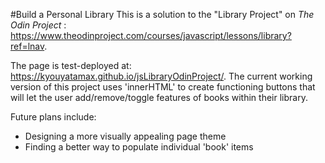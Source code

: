 #Build a Personal Library
This is a solution to the "Library Project" on <i>The Odin Project </i>: 
https://www.theodinproject.com/courses/javascript/lessons/library?ref=lnav.

The page is test-deployed at: https://kyouyatamax.github.io/jsLibraryOdinProject/.
The current working version of this project uses 'innerHTML' to create functioning buttons that will let the user add/remove/toggle features of books within their library.

Future plans include:
- Designing a more visually appealing page theme
- Finding a better way to populate individual 'book' items
